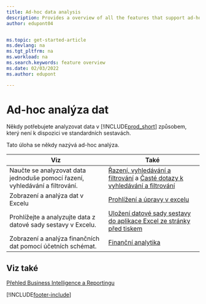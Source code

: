 ```yaml
---
title: Ad-hoc data analysis
description: Provides a overview of all the features that support ad-hoc data analysis tasks in the Business Central product.
author: edupont04


ms.topic: get-started-article
ms.devlang: na
ms.tgt_pltfrm: na
ms.workload: na
ms.search.keywords: feature overview
ms.date: 02/03/2022
ms.author: edupont

---
```

# Ad-hoc analýza dat

Někdy potřebujete analyzovat data v [!INCLUDE[prod_short](includes/prod_short.md)] způsobem, který není k dispozici ve standardních sestavách.

Tato úloha se někdy nazývá ad-hoc analýza.

| Viz | Také |
| --- | --- |
| Naučte se analyzovat data jednoduše pomocí řazení, vyhledávání a filtrování. | [Řazení, vyhledávání a filtrování](ui-enter-criteria-filters.md) a [Časté dotazy k vyhledávání a filtrování](ui-search-filter-faq.yml) |
| Zobrazení a analýza dat v Excelu | [Prohlížení a úpravy v excelu](across-work-with-excel.md) |
| Prohlížejte a analyzujte data z datové sady sestavy v Excelu. | [Uložení datové sady sestavy do aplikace Excel ze stránky před tiskem](/dynamics365-release-plan/2021wave1/smb/dynamics365-business-central/save-report-dataset-excel-request-page) |
| Zobrazení a analýza finančních dat pomocí účetních schémat. | [Finanční analytika](bi.md) |

## Viz také

[Přehled Business Intelligence a Reportingu](ui-work-report.md)


[!INCLUDE[footer-include](includes/footer-banner.md)]
